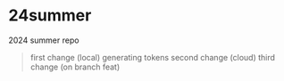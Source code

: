 # 24summer
2024 summer repo
> first change (local)
> generating tokens
> second change (cloud)
> third change (on branch feat)

